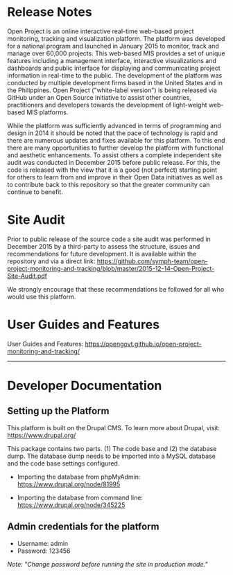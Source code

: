 # Release Notes

Open Project is an online interactive real-time web-based project monitoring, tracking and visualization platform. The platform was developed for a national program and launched in January 2015 to monitor, track and manage over 60,000 projects. This web-based MIS provides a set of unique features including a management interface, interactive visualizations and dashboards and public interface for displaying and communicating project information in real-time to the public. The development of the platform was conducted by multiple development firms based in the United States and in the Philippines. Open Project ("white-label version") is being released via GitHub under an Open Source initiative to assist other countries, practitioners and developers towards the development of light-weight web-based MIS platforms.

While the platform was sufficiently advanced in terms of programming and design in 2014 it should be noted that the pace of technology is rapid and there are numerous updates and fixes available for this platform. To this end there are many opportunities to further develop the platform with functional and aesthetic enhancements. To assist others a complete independent site audit was conducted in December 2015 before public release. For this, the code is released with the view that it is a good (not perfect) starting point for others to learn from and improve in their Open Data initiatives as well as to contribute back to this repository so that the greater community can continue to benefit.

# Site Audit

Prior to public release of the source code a site audit was performed in December 2015 by a third-party to assess the structure, issues and recommendations for future development. It is available within the repository and via a direct link: https://github.com/symph-team/open-project-monitoring-and-tracking/blob/master/2015-12-14-Open-Project-Site-Audit.pdf

We strongly encourage that these recommendations be followed for all who would use this platform.

# User Guides and Features

User Guides and Features: https://opengovt.github.io/open-project-monitoring-and-tracking/


---


# Developer Documentation


## Setting up the Platform


This platform is built on the Drupal CMS. To learn more about Drupal, visit: https://www.drupal.org/

This package contains two parts. (1) The code base and (2) the database dump. The database dump needs to be imported into a MySQL database and the code base settings configured.


* Importing the database from phpMyAdmin: https://www.drupal.org/node/81995
   
* Importing the database from command line: https://www.drupal.org/node/345225





## Admin credentials for the platform

 * Username: admin
 * Password: 123456

 _Note: "Change password before running the site in production mode."_



